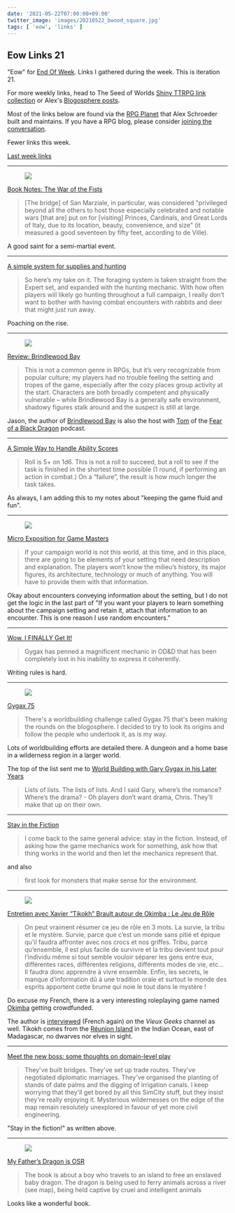 ```yaml
---
date: '2021-05-22T07:00:00+09:00'
twitter_image: 'images/20210522_bwood_square.jpg'
tags: [ 'eow', 'links' ]
---
```


## Eow Links 21

"Eow" for [End Of Week](/#eow). Links I gathered during the week. This is iteration 21.

For more weekly links, head to The Seed of Worlds [Shiny TTRPG link collection](https://seedofworlds.blogspot.com/search/label/weekly%20links) or Alex's [Blogosphere posts](https://alexschroeder.ch/wiki/Blogosphere).

Most of the links below are found via the [RPG Planet](https://campaignwiki.org/rpg/) that Alex Schroeder built and maintains. If you have a RPG blog, please consider [joining the conversation](https://campaignwiki.org/wiki/Planet/Please_join!).

Fewer links this week.

[Last week links](20210516.html?t=Eow_Links_20&f=eow21)

<hr/>


<figure class="right smaller">
<a href="https://en.wikipedia.org/wiki/San_Marziale#/media/File:Chiesa_di_S.Marziale_Facciata.JPG"><img src="images/20210522_sanmarziale.jpg" loading="lazy" /></a>
<figcaption>
</figcaption>
</figure>

[Book Notes: The War of the Fists](https://coinsandscrolls.blogspot.com/2021/05/book-notes-war-of-fists.html)

> [The bridge] of San Marziale, in particular, was considered "privileged beyond all the others to host those especially celebrated and notable wars [that are] put on for [visiting] Princes, Cardinals, and Great Lords of Italy, due to its location, beauty, convenience, and size" (it measured a good seventeen by fifty feet, according to de Ville).

A good saint for a semi-martial event.

<hr/>

[A simple system for supplies and hunting](http://spriggans-den.com/2021/05/21/a-simple-system-for-supplies-and-hunting/)

> So here’s my take on it. The foraging system is taken straight from the Expert set, and expanded with the hunting mechanic. With how often players will likely go hunting throughout a full campaign, I really don’t want to bother with having combat encounters with rabbits and deer that might just run away.

Poaching on the rise.

<hr/>

<figure class="right smallerr">
<a href="https://burnafterrunningrpg.com/2021/05/20/review-brindlewood-bay/"><img src="images/20210522_brindlewood.jpg" loading="lazy" /></a>
<figcaption>
</figcaption>
</figure>

[Review: Brindlewood Bay](https://burnafterrunningrpg.com/2021/05/20/review-brindlewood-bay/)

> This is not a common genre in RPGs, but it’s very recognizable from popular culture; my players had no trouble feeling the setting and tropes of the game, especially after the cozy places group activity at the start. Characters are both broadly competent and physically vulnerable – while Brindlewood Bay is a generally safe environment, shadowy figures stalk around and the suspect is still at large.

Jason, the author of [Brindlewood Bay](https://www.drivethrurpg.com/product/307416/Brindlewood-Bay?affiliate_id=2746229) is also the host with [Tom](http://porcupinegames.com/) of the [Fear of a Black Dragon](https://foabd.libsyn.com/website) podcast.

<hr/>

[A Simple Way to Handle Ability Scores](https://9and30kingdoms.blogspot.com/2021/05/a-simple-way-to-handle-ability-scores.html)

> Roll is 5+ on 1d6. This is not a roll to succeed, but a roll to see if the task is finished in the shortest time possible (1 round, if performing an action in combat.) On a “failure”, the result is how much longer the task takes.

As always, I am adding this to my notes about "keeping the game fluid and fun".

<hr/>

<figure class="right smallest">
<a href="https://grumpywizard.home.blog/2021/05/20/micro-exposition-for-game-masters/"><img src="images/20210522_crypt.jpg" loading="lazy" /></a>
<figcaption>
</figcaption>
</figure>

[Micro Exposition for Game Masters](https://grumpywizard.home.blog/2021/05/20/micro-exposition-for-game-masters/)

> If your campaign world is not this world, at this time, and in this place, there are going to be elements of your setting that need description and explanation. The players won’t know the milieu’s history, its major figures, its architecture, technology or much of anything. You will have to provide them with that information.

Okay about encounters conveying information about the setting, but I do not get the logic in the last part of "If you want your players to learn something about the campaign setting and retain it, attach that information to an encounter. This is one reason I use random encounters."

<hr/>

[Wow. I FINALLY Get It!](https://bxblackrazor.blogspot.com/2021/05/wow-i-finally-get-it.html)

> Gygax has penned a magnificent mechanic in OD&D that has been completely lost in his inability to express it coherently.

Writing rules is hard.

<hr/>

<figure class="right smaller">
<a href="https://dragonsneverforget.wordpress.com/2021/04/12/dungeons-and-dragons-isnt-a-combat-game/"><img src="images/20210522_moebius.jpg" loading="lazy" /></a>
<figcaption>
</figcaption>
</figure>

[Gygax 75](https://diyanddragons.blogspot.com/2020/08/gygax-75.html)

> There's a worldbuilding challenge called Gygax 75 that's been making the rounds on the blogosphere. I decided to try to look its origins and follow the people who undertook it, as is my way.

Lots of worldbuilding efforts are detailed there. A dungeon and a home base in a wilderness region in a larger world.

The top of the list sent me to [World Building with Gary Gygax in his Later Years](https://dragonsneverforget.wordpress.com/2021/04/21/world-building-with-gary-gygax-in-his-later-years/)

> Lists of lists. The lists of lists. And I said Gary, where’s the romance? Where’s the drama? - Oh players don’t want drama, Chris. They’ll make that up on their own.

<hr/>

[Stay in the Fiction](https://slyflourish.com/stay_in_the_fiction.html)

> I come back to the same general advice: stay in the fiction. Instead, of asking how the game mechanics work for something, ask how that thing works in the world and then let the mechanics represent that.

and also

> first look for monsters that make sense for the environment.

<hr/>

<figure class="right small">
<a href="https://fr.ulule.com/okimba-le-jeu-de-role/"><img src="images/20210522_okimba.jpg" loading="lazy" /></a>
<figcaption>
</figcaption>
</figure>

[Entretien avec Xavier “Tikokh” Brault autour de Okimba : Le Jeu de Rôle](https://culturejdr.fr/2021/05/16/entretien-avec-xavier-tikokh-brault-autour-de-okimba/)

> On peut vraiment résumer ce jeu de rôle en 3 mots. La survie, la tribu et le mystère.
Survie, parce que c’est un monde sans pitié et épique qu’il faudra affronter avec nos crocs et nos griffes.
Tribu, parce qu’ensemble, il est plus facile de survivre et la tribu devient tout pour l’individu même si tout semble vouloir séparer les gens entre eux, différentes races, différentes religions, différents modes de vie, etc… Il faudra donc apprendre à vivre ensemble.
Enfin, les secrets, le manque d’information dû à une tradition orale et surtout le monde des esprits apportent cette brume qui noie le tout dans le mystère !

Do excuse my French, there is a very interesting roleplaying game named [Okimba](https://fr.ulule.com/okimba-le-jeu-de-role/) getting crowdfunded.

The author is [interviewed](https://www.youtube.com/watch?v=630Lx7_IAwo) (French again) on the _Vieux Geeks_ channel as well. Tikokh comes from the [Réunion Island](https://en.wikipedia.org/wiki/R%C3%A9union) in the Indian Ocean, east of Madagascar, no dwarves nor elves in sight.

<hr/>

[Meet the new boss: some thoughts on domain-level play](https://udan-adan.blogspot.com/2021/05/meet-new-boss-some-thoughts-on-domain.html)

> They've built bridges. They've set up trade routes. They've negotiated diplomatic marriages. They've organised the planting of stands of date palms and the digging of irrigation canals. I keep worrying that they'll get bored by all this SimCity stuff, but they insist they're really enjoying it. Mysterious wildernesses on the edge of the map remain resolutely unexplored in favour of yet more civil engineering.

"Stay in the fiction!" as written above.

<hr/>

<figure class="right smaller">
<a href="https://newschoolrevolution.com/2021/05/17/my-fathers-dragon-is-osr"><img src="images/20210522_dragon.jpg" loading="lazy" /></a>
<figcaption>
</figcaption>
</figure>

[My Father’s Dragon is OSR](https://newschoolrevolution.com/2021/05/17/my-fathers-dragon-is-osr)

> The book is about a boy who travels to an island to free an enslaved baby dragon. The dragon is being used to ferry animals across a river (see map), being held captive by cruel and intelligent animals

Looks like a wonderful book.

